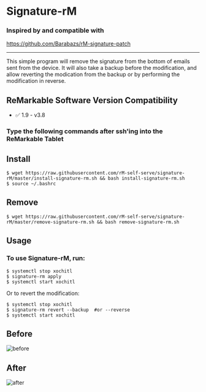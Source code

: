 # Signature-rM

### Inspired by and compatible with
https://github.com/Barabazs/rM-signature-patch

---

This simple program will remove the signature from the bottom of emails sent from the device. It will also take a backup before the modification, and allow reverting the modication from the backup or by performing the modification in reverse.


## ReMarkable Software Version Compatibility

- ✅ 1.9 - v3.8


### Type the following commands after ssh'ing into the ReMarkable Tablet

## Install

```
$ wget https://raw.githubusercontent.com/rM-self-serve/signature-rM/master/install-signature-rm.sh && bash install-signature-rm.sh
$ source ~/.bashrc
```

## Remove

```
$ wget https://raw.githubusercontent.com/rM-self-serve/signature-rM/master/remove-signature-rm.sh && bash remove-signature-rm.sh
```


## Usage

### To use Signature-rM, run:

```
$ systemctl stop xochitl
$ signature-rm apply
$ systemctl start xochitl
```
Or to revert the modification:
```
$ systemctl stop xochitl
$ signature-rm revert --backup  #or --reverse
$ systemctl start xochitl
```

## Before
![before](https://github.com/rM-self-serve/Signature-rM/assets/122753594/5191e05b-d0a2-4e33-9aeb-f8bf16c3f847)

## After
![after](https://github.com/rM-self-serve/Signature-rM/assets/122753594/7ccc84f3-9602-47bb-b6f1-dc794f6901ef)